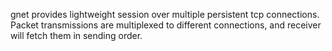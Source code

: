 gnet provides lightweight session over multiple persistent tcp connections. Packet transmissions are multiplexed to different connections, and receiver will fetch them in sending order.
